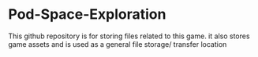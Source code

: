 # Pod-Space-Exploration
This github repository is for storing files related to this game. it also stores game assets and is used as a general file storage/ transfer location
